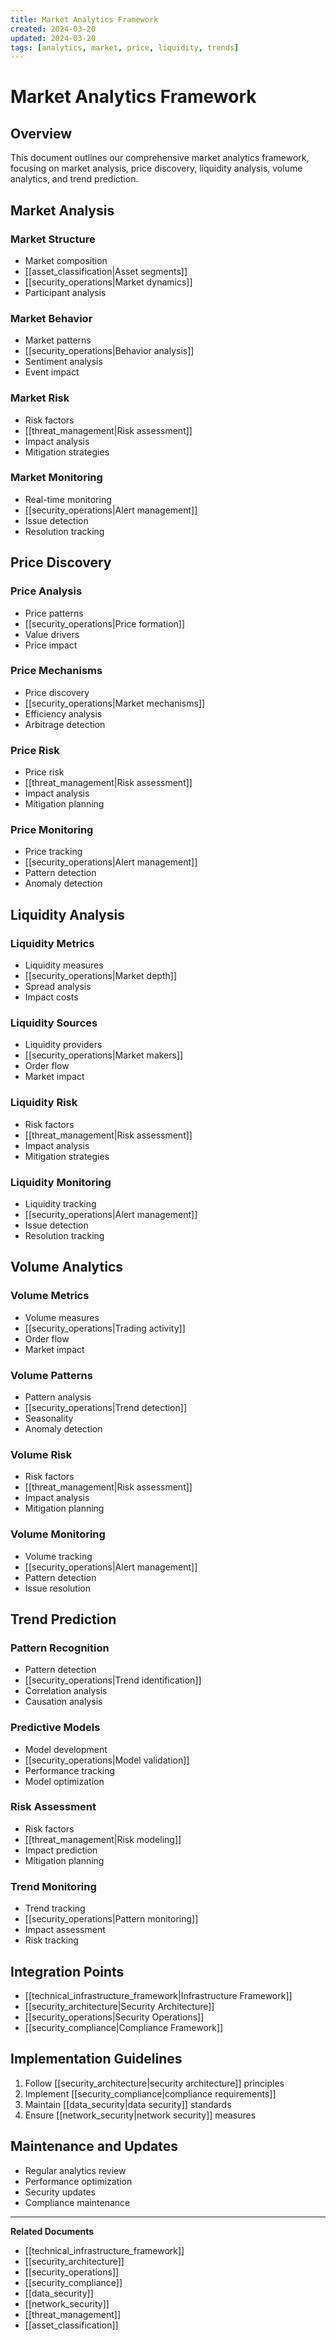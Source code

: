 ```yaml
---
title: Market Analytics Framework
created: 2024-03-20
updated: 2024-03-20
tags: [analytics, market, price, liquidity, trends]
---
```


# Market Analytics Framework

## Overview
This document outlines our comprehensive market analytics framework, focusing on market analysis, price discovery, liquidity analysis, volume analytics, and trend prediction.

## Market Analysis
### Market Structure
- Market composition
- [[asset_classification|Asset segments]]
- [[security_operations|Market dynamics]]
- Participant analysis

### Market Behavior
- Market patterns
- [[security_operations|Behavior analysis]]
- Sentiment analysis
- Event impact

### Market Risk
- Risk factors
- [[threat_management|Risk assessment]]
- Impact analysis
- Mitigation strategies

### Market Monitoring
- Real-time monitoring
- [[security_operations|Alert management]]
- Issue detection
- Resolution tracking

## Price Discovery
### Price Analysis
- Price patterns
- [[security_operations|Price formation]]
- Value drivers
- Price impact

### Price Mechanisms
- Price discovery
- [[security_operations|Market mechanisms]]
- Efficiency analysis
- Arbitrage detection

### Price Risk
- Price risk
- [[threat_management|Risk assessment]]
- Impact analysis
- Mitigation planning

### Price Monitoring
- Price tracking
- [[security_operations|Alert management]]
- Pattern detection
- Anomaly detection

## Liquidity Analysis
### Liquidity Metrics
- Liquidity measures
- [[security_operations|Market depth]]
- Spread analysis
- Impact costs

### Liquidity Sources
- Liquidity providers
- [[security_operations|Market makers]]
- Order flow
- Market impact

### Liquidity Risk
- Risk factors
- [[threat_management|Risk assessment]]
- Impact analysis
- Mitigation strategies

### Liquidity Monitoring
- Liquidity tracking
- [[security_operations|Alert management]]
- Issue detection
- Resolution tracking

## Volume Analytics
### Volume Metrics
- Volume measures
- [[security_operations|Trading activity]]
- Order flow
- Market impact

### Volume Patterns
- Pattern analysis
- [[security_operations|Trend detection]]
- Seasonality
- Anomaly detection

### Volume Risk
- Risk factors
- [[threat_management|Risk assessment]]
- Impact analysis
- Mitigation planning

### Volume Monitoring
- Volume tracking
- [[security_operations|Alert management]]
- Pattern detection
- Issue resolution

## Trend Prediction
### Pattern Recognition
- Pattern detection
- [[security_operations|Trend identification]]
- Correlation analysis
- Causation analysis

### Predictive Models
- Model development
- [[security_operations|Model validation]]
- Performance tracking
- Model optimization

### Risk Assessment
- Risk factors
- [[threat_management|Risk modeling]]
- Impact prediction
- Mitigation planning

### Trend Monitoring
- Trend tracking
- [[security_operations|Pattern monitoring]]
- Impact assessment
- Risk tracking

## Integration Points
- [[technical_infrastructure_framework|Infrastructure Framework]]
- [[security_architecture|Security Architecture]]
- [[security_operations|Security Operations]]
- [[security_compliance|Compliance Framework]]

## Implementation Guidelines
1. Follow [[security_architecture|security architecture]] principles
2. Implement [[security_compliance|compliance requirements]]
3. Maintain [[data_security|data security]] standards
4. Ensure [[network_security|network security]] measures

## Maintenance and Updates
- Regular analytics review
- Performance optimization
- Security updates
- Compliance maintenance

---
**Related Documents**
- [[technical_infrastructure_framework]]
- [[security_architecture]]
- [[security_operations]]
- [[security_compliance]]
- [[data_security]]
- [[network_security]]
- [[threat_management]]
- [[asset_classification]] 